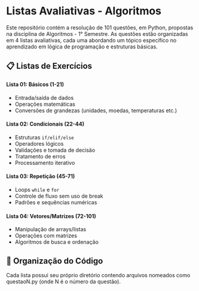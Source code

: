 # Listas Avaliativas - Algoritmos

Este repositório contém a resolução de 101 questões, em Python, propostas na disciplina de Algoritmos - 1° Semestre. As questões estão organizadas em 4 listas avaliativas, cada uma abordando um tópico específico no aprendizado em lógica de programação e estruturas básicas.

## 📋 Listas de Exercícios

#### Lista 01: Básicos (1-21)

-   Entrada/saída de dados
-   Operações matemáticas
-   Conversões de grandezas (unidades, moedas, temperaturas etc.)

#### Lista 02: Condicionais (22-44)

-   Estruturas `if/elif/else`
-   Operadores lógicos
-   Validações e tomada de decisão
-   Tratamento de erros
-   Processamento iterativo

#### Lista 03: Repetição (45-71)

-   Loops `while` e `for`
-   Controle de fluxo sem uso de break
-   Padrões e sequências numéricas

#### Lista 04: Vetores/Matrizes (72-101)

-   Manipulação de arrays/listas
-   Operações com matrizes
-   Algoritmos de busca e ordenação

## 📂 Organização do Código

Cada lista possui seu próprio diretório contendo arquivos nomeados como questaoN.py (onde N é o número da questão).
